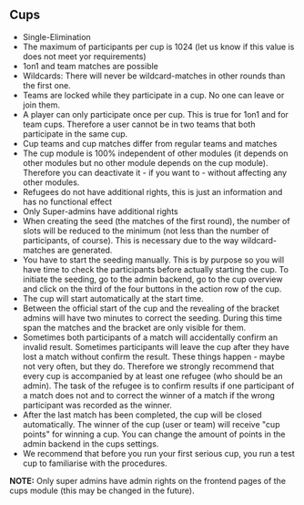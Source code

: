 Cups
----

- Single-Elimination
- The maximum of participants per cup is 1024 (let us know if this value is does not meet yor requirements)
- 1on1 and team matches are possible
- Wildcards: There will never be wildcard-matches in other rounds than the first one.
- Teams are locked while they participate in a cup. No one can leave or join them.
- A player can only participate once per cup. This is true for 1on1 and for team cups. Therefore a user cannot be in two teams that both participate in the same cup.
- Cup teams and cup matches differ from regular teams and matches
- The cup module is 100% independent of other modules (it depends on other modules but no other module depends on the cup module). Therefore you can deactivate it - if you want to - without affecting any other modules.
- Refugees do not have additional rights, this is just an information and has no functional effect
- Only Super-admins have additional rights
- When creating the seed (the matches of the first round), the number of slots will be reduced to the minimum (not less than the number of participants, of course). This is necessary due to the way wildcard-matches are generated.
- You have to start the seeding manually. This is by purpose so you will have time to check the participants before actually starting the cup. To initiate the seeding, go to the admin backend, go to the cup overview and click on the third of the four buttons in the action row of the cup.
- The cup will start automatically at the start time.
- Between the official start of the cup and the revealing of the bracket admins will have two minutes to correct the seeding. During this time span the matches and the bracket are only visible for them.
- Sometimes both participants of a match will accidentally confirm an invalid result. Sometimes participants will leave the cup after they have lost a match without confirm the result. These things happen - maybe not very often, but they do. Therefore we strongly recommend that every cup is accompanied by at least one refugee (who should be an admin). The task of the refugee is to confirm results if one participant of a match does not and to correct the winner of a match if the wrong participant was recorded as the winner.
- After the last match has been completed, the cup will be closed automatically. The winner of the cup (user or team) will receive "cup points" for winning a cup. You can change the amount of points in the admin backend in the cups settings.
- We recommend that before you run your first serious cup, you run a test cup to familiarise with the procedures.

**NOTE:**
Only super admins have admin rights on the frontend pages of the cups module (this may be changed in the future).
